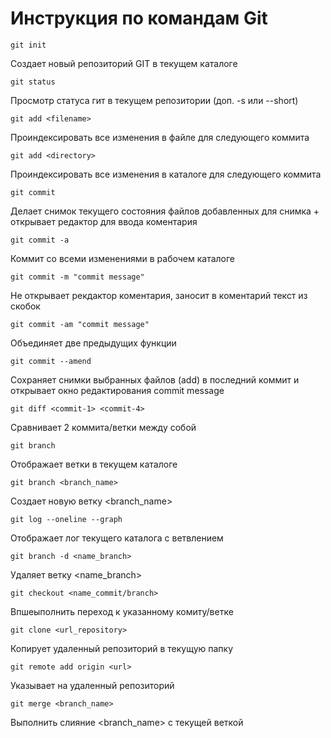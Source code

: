 # Инструкция по командам Git

```
git init
```
Создает новый репозиторий GIT в текущем каталоге
```
git status
```
Просмотр статуса гит в текущем репозитории (доп. -s или --short)
```
git add <filename>
```
Проиндексировать все изменения в файле <filename> для следующего коммита
```
git add <directory>
```
Проиндексировать все изменения в каталоге <directory> для следующего коммита
```
git commit
```
Делает снимок текущего состояния файлов добавленных для снимка + открывает редактор для ввода коментария
```
git commit -a
```
Коммит со всеми изменениями в рабочем каталоге
```
git commit -m "commit message"
```
Не открывает рекдактор коментария, заносит в коментарий текст из скобок
```
git commit -am "commit message"
```
Объединяет две предыдущих функции
```
git commit --amend
```
Сохраняет снимки выбранных файлов (add) в последний коммит и открывает окно редактирования commit message
```
git diff <commit-1> <commit-4>
```
Сравнивает 2 коммита/ветки между собой
```
git branch
```
Отображает ветки в текущем каталоге
```
git branch <branch_name>
```
Создает новую ветку <branch_name>
```
git log --oneline --graph
```
Отображает лог текущего каталога с ветвлением
```
git branch -d <name_branch>
```
Удаляет ветку <name_branch>
```
git checkout <name_commit/branch>
```
Впшеыполнить переход к указанному комиту/ветке
```
git clone <url_repository>
```
Копирует удаленный репозиторий в текущую папку
```
git remote add origin <url>
```
Указывает на удаленный репозиторий
```
git merge <branch_name>
```
Выполнить слияние <branch_name> с текущей веткой